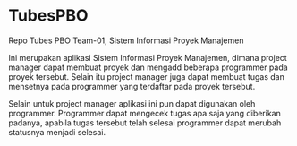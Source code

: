 # TubesPBO
Repo Tubes PBO Team-01, Sistem Informasi Proyek Manajemen

Ini merupakan aplikasi Sistem Informasi Proyek Manajemen, dimana project manager dapat membuat proyek dan mengadd beberapa programmer pada proyek tersebut. Selain itu project manager juga dapat membuat tugas dan mensetnya pada programmer yang terdaftar pada proyek tersebut.

Selain untuk project manager aplikasi ini pun dapat digunakan oleh programmer. Programmer dapat mengecek tugas apa saja yang diberikan padanya, apabila tugas tersebut telah selesai programmer dapat merubah statusnya menjadi selesai.
